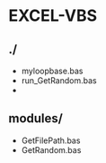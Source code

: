 EXCEL-VBS
=========

./
--
- myloopbase.bas
- run_GetRandom.bas
- 

modules/
--------
- GetFilePath.bas
- GetRandom.bas

